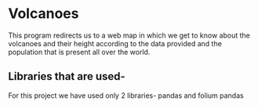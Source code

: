 # Volcanoes
This program redirects us to a web map in which we get to know about the volcanoes and their height according to the data provided and the population that is present all over the world.

## Libraries that are used-
For this project we have used only 2 libraries- pandas and folium
pandas
